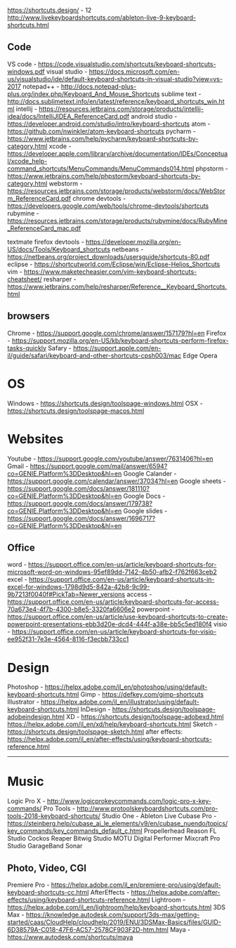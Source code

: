 https://shortcuts.design/ - 12
http://www.livekeyboardshortcuts.com/ableton-live-9-keyboard-shortcuts.html

## Code

VS code - https://code.visualstudio.com/shortcuts/keyboard-shortcuts-windows.pdf
visual studio - https://docs.microsoft.com/en-us/visualstudio/ide/default-keyboard-shortcuts-in-visual-studio?view=vs-2017
notepad++ - http://docs.notepad-plus-plus.org/index.php/Keyboard_And_Mouse_Shortcuts
sublime text - http://docs.sublimetext.info/en/latest/reference/keyboard_shortcuts_win.html
intellij - https://resources.jetbrains.com/storage/products/intellij-idea/docs/IntelliJIDEA_ReferenceCard.pdf
android studio - https://developer.android.com/studio/intro/keyboard-shortcuts
atom - https://github.com/nwinkler/atom-keyboard-shortcuts
pycharm - https://www.jetbrains.com/help/pycharm/keyboard-shortcuts-by-category.html
xcode - https://developer.apple.com/library/archive/documentation/IDEs/Conceptual/xcode_help-command_shortcuts/MenuCommands/MenuCommands014.html
phpstorm - https://www.jetbrains.com/help/phpstorm/keyboard-shortcuts-by-category.html
webstorm - https://resources.jetbrains.com/storage/products/webstorm/docs/WebStorm_ReferenceCard.pdf
chrome devtools - https://developers.google.com/web/tools/chrome-devtools/shortcuts
rubymine - https://resources.jetbrains.com/storage/products/rubymine/docs/RubyMine_ReferenceCard_mac.pdf

textmate
firefox devtools - https://developer.mozilla.org/en-US/docs/Tools/Keyboard_shortcuts
netbeans - https://netbeans.org/project_downloads/usersguide/shortcuts-80.pdf
eclipse - https://shortcutworld.com/Eclipse/win/Eclipse-Helios_Shortcuts
vim - https://www.maketecheasier.com/vim-keyboard-shortcuts-cheatsheet/
resharper - https://www.jetbrains.com/help/resharper/Reference__Keyboard_Shortcuts.html

## browsers

Chrome - https://support.google.com/chrome/answer/157179?hl=en
Firefox - https://support.mozilla.org/en-US/kb/keyboard-shortcuts-perform-firefox-tasks-quickly
Safary - https://support.apple.com/en-il/guide/safari/keyboard-and-other-shortcuts-cpsh003/mac
Edge
Opera

# OS

Windows - https://shortcuts.design/toolspage-windows.html
OSX - https://shortcuts.design/toolspage-macos.html

# Websites

Youtube - https://support.google.com/youtube/answer/7631406?hl=en
Gmail - https://support.google.com/mail/answer/6594?co=GENIE.Platform%3DDesktop&hl=en
Google Calander - https://support.google.com/calendar/answer/37034?hl=en
Google sheets - https://support.google.com/docs/answer/181110?co=GENIE.Platform%3DDesktop&hl=en
Google Docs - https://support.google.com/docs/answer/179738?co=GENIE.Platform%3DDesktop&hl=en
Google slides - https://support.google.com/docs/answer/1696717?co=GENIE.Platform%3DDesktop&hl=en

## Office

word - https://support.office.com/en-us/article/keyboard-shortcuts-for-microsoft-word-on-windows-95ef89dd-7142-4b50-afb2-f762f663ceb2
excel - https://support.office.com/en-us/article/keyboard-shortcuts-in-excel-for-windows-1798d9d5-842a-42b8-9c99-9b7213f0040f#PickTab=Newer_versions
access - https://support.office.com/en-us/article/keyboard-shortcuts-for-access-70a673e4-4f7b-4300-b8e5-3320fa6606e2
powerpoint - https://support.office.com/en-us/article/use-keyboard-shortcuts-to-create-powerpoint-presentations-ebb3d20e-dcd4-444f-a38e-bb5c5ed180f4
visio - https://support.office.com/en-us/article/keyboard-shortcuts-for-visio-ee952f31-7e3e-4564-8116-f3ecbb733cc1

# Design

Photoshop - https://helpx.adobe.com/il_en/photoshop/using/default-keyboard-shortcuts.html
Gimp - https://defkey.com/gimp-shortcuts
Illustrator - https://helpx.adobe.com/il_en/illustrator/using/default-keyboard-shortcuts.html
InDesign - https://shortcuts.design/toolspage-adobeindesign.html
XD - https://shortcuts.design/toolspage-adobexd.html
https://helpx.adobe.com/il_en/xd/help/keyboard-shortcuts.html
Sketch - https://shortcuts.design/toolspage-sketch.html
after effects: https://helpx.adobe.com/il_en/after-effects/using/keyboard-shortcuts-reference.html

---

# Music

Logic Pro X - http://www.logicprokeycommands.com/logic-pro-x-key-commands/
Pro Tools - http://www.protoolskeyboardshortcuts.com/pro-tools-2018-keyboard-shortcuts/
Studio One -
Ableton Live
Cubase Pro - https://steinberg.help/cubase_ai_le_elements/v9/en/cubase_nuendo/topics/key_commands/key_commands_default_c.html
Propellerhead Reason
FL Studio
Cockos Reaper
Bitwig Studio
MOTU Digital Performer
Mixcraft Pro Studio
GarageBand
Sonar

## Photo, Video, CGI

Premiere Pro - https://helpx.adobe.com/il_en/premiere-pro/using/default-keyboard-shortcuts-cc.html
AfterEffects - https://helpx.adobe.com/after-effects/using/keyboard-shortcuts-reference.html
Lightroom - https://helpx.adobe.com/il_en/lightroom/help/keyboard-shortcuts.html
3DS Max - https://knowledge.autodesk.com/support/3ds-max/getting-started/caas/CloudHelp/cloudhelp/2019/ENU/3DSMax-Basics/files/GUID-6D38579A-C018-47F6-AC57-2578CF903F2D-htm.html
Maya - https://www.autodesk.com/shortcuts/maya
